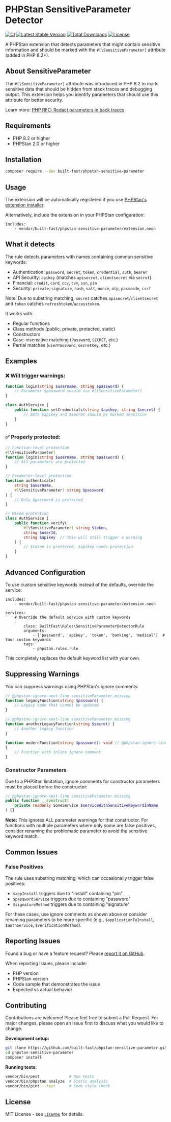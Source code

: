 # PHPStan SensitiveParameter Detector

[![CI](https://github.com/built-fast/phpstan-sensitive-parameter/workflows/CI/badge.svg)](https://github.com/built-fast/phpstan-sensitive-parameter/actions)
[![Latest Stable Version](https://poser.pugx.org/built-fast/phpstan-sensitive-parameter/v/stable)](https://packagist.org/packages/built-fast/phpstan-sensitive-parameter)
[![Total Downloads](https://poser.pugx.org/built-fast/phpstan-sensitive-parameter/downloads)](https://packagist.org/packages/built-fast/phpstan-sensitive-parameter)
[![License](https://poser.pugx.org/built-fast/phpstan-sensitive-parameter/license)](https://packagist.org/packages/built-fast/phpstan-sensitive-parameter)

A PHPStan extension that detects parameters that might contain sensitive information and should be marked with the `#[\SensitiveParameter]` attribute (added in PHP 8.2+).

## About SensitiveParameter

The `#[\SensitiveParameter]` attribute was introduced in PHP 8.2 to mark sensitive data that should be hidden from stack traces and debugging output. This extension helps you identify parameters that should use this attribute for better security.

Learn more: [PHP RFC: Redact parameters in back traces](https://wiki.php.net/rfc/redact_parameters_in_back_traces)

## Requirements

- PHP 8.2 or higher
- PHPStan 2.0 or higher

## Installation

```bash
composer require --dev built-fast/phpstan-sensitive-parameter
```

## Usage

The extension will be automatically registered if you use [PHPStan's extension installer](https://github.com/phpstan/extension-installer).

Alternatively, include the extension in your PHPStan configuration:

```neon
includes:
    - vendor/built-fast/phpstan-sensitive-parameter/extension.neon
```

## What it detects

The rule detects parameters with names containing common sensitive keywords:

- Authentication: `password`, `secret`, `token`, `credential`, `auth`, `bearer`
- API Security: `apikey` (matches `apisecret`, `clientsecret` via `secret`)
- Financial: `credit`, `card`, `ccv`, `cvv`, `ssn`, `pin`
- Security: `private`, `signature`, `hash`, `salt`, `nonce`, `otp`, `passcode`, `csrf`

Note: Due to substring matching, `secret` catches `apisecret`/`clientsecret` and `token` catches `refreshtoken`/`accesstoken`.

It works with:

- Regular functions
- Class methods (public, private, protected, static)
- Constructors
- Case-insensitive matching (`Password`, `SECRET`, etc.)
- Partial matches (`userPassword`, `secretKey`, etc.)

## Examples

### ❌ Will trigger warnings:

```php
function login(string $username, string $password) {
    // Parameter $password should use #[\SensitiveParameter]
}

class AuthService {
    public function setCredentials(string $apikey, string $secret) {
        // Both $apikey and $secret should be marked sensitive
    }
}
```

### ✅ Properly protected:

```php
// Function-level protection
#[\SensitiveParameter]
function login(string $username, string $password) {
    // All parameters are protected
}

// Parameter-level protection
function authenticate(
    string $username,
    #[\SensitiveParameter] string $password
) {
    // Only $password is protected
}

// Mixed protection
class AuthService {
    public function verify(
        #[\SensitiveParameter] string $token,
        string $userId,
        string $apikey  // This will still trigger a warning
    ) {
        // $token is protected, $apikey needs protection
    }
}
```

## Advanced Configuration

To use custom sensitive keywords instead of the defaults, override the service:

```neon
includes:
    - vendor/built-fast/phpstan-sensitive-parameter/extension.neon

services:
    # Override the default service with custom keywords
    -
        class: BuiltFast\Rules\SensitiveParameterDetectorRule
        arguments:
            - ['password', 'apikey', 'token', 'banking', 'medical']  # Your custom keywords
        tags:
            - phpstan.rules.rule
```

This completely replaces the default keyword list with your own.

## Suppressing Warnings

You can suppress warnings using PHPStan's ignore comments:

```php
// @phpstan-ignore-next-line sensitiveParameter.missing
function legacyFunction(string $password) {
    // Legacy code that cannot be updated
}

// @phpstan-ignore-next-line sensitiveParameter.missing
function anotherLegacyFunction(string $secret) {
    // Another legacy function
}

function modernFunction(string $password): void // @phpstan-ignore-line sensitiveParameter.missing
{
    // Function with inline ignore comment
}
```

### Constructor Parameters

Due to a PHPStan limitation, ignore comments for constructor parameters must
be placed before the constructor:

```php
// @phpstan-ignore-next-line sensitiveParameter.missing
public function __construct(
    private readonly SomeService $serviceWithSensitiveKeywordInName
) {}
```

**Note:** This ignores ALL parameter warnings for that constructor. For
functions with multiple parameters where only some are false positives,
consider renaming the problematic parameter to avoid the sensitive keyword
match.

## Common Issues

### False Positives

The rule uses substring matching, which can occasionally trigger false
positives:

- `$appInstall` triggers due to "install" containing "pin"
- `$passwordService` triggers due to containing "password"
- `$signatureMethod` triggers due to containing "signature"

For these cases, use ignore comments as shown above or consider renaming
parameters to be more specific (e.g., `$applicationToInstall`, `$authService`,
`$verificationMethod`).

## Reporting Issues

Found a bug or have a feature request? Please [report it on GitHub](https://github.com/built-fast/phpstan-sensitive-parameter/issues).

When reporting issues, please include:

- PHP version
- PHPStan version
- Code sample that demonstrates the issue
- Expected vs actual behavior

## Contributing

Contributions are welcome! Please feel free to submit a Pull Request. For major changes, please open an issue first to discuss what you would like to change.

**Development setup:**

```bash
git clone https://github.com/built-fast/phpstan-sensitive-parameter.git
cd phpstan-sensitive-parameter
composer install
```

**Running tests:**

```bash
vendor/bin/pest             # Run tests
vendor/bin/phpstan analyze  # Static analysis
vendor/bin/pint --test      # Code style check
```

## License

MIT License - see [`LICENSE`](./LICENSE) for details.
